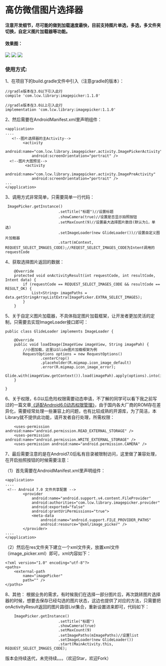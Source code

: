 # 高仿微信图片选择器

#### 注意开发细节，尽可能的做到加载速度最快，目前支持图片单选，多选，多文件夹切换，自定义图片加载器等功能。

#### 效果图：
![](https://github.com/Lichenwei-Dev/ImagePicker/blob/master/screenshot/Screenshot1.png)
![](https://github.com/Lichenwei-Dev/ImagePicker/blob/master/screenshot/Screenshot2.png)
![](https://github.com/Lichenwei-Dev/ImagePicker/blob/master/screenshot/Screenshot3.png)


### 使用方式:
1、在项目下的build.gradle文件中引入（注意gradle的版本）：
```
//gradle版本在3.0以下引入此行
compile 'com.lcw.library:imagepicker:1.1.0'

//gradle版本在3.0以上引入此行
implementation 'com.lcw.library:imagepicker:1.1.0'
```

2、然后需要在AndroidManifest.xml里声明组件：
```
<application>
....
   <!--图片选择器的主Activity-->
        <activity
            android:name="com.lcw.library.imagepicker.activity.ImagePickerActivity"
            android:screenOrientation="portrait" />
  <!--图片大图预览-->
         <activity
            android:name="com.lcw.library.imagepicker.activity.ImagePreActivity"
            android:screenOrientation="portrait" />
...
</application>

```


3、调用方式非常简单，只需要简单一行代码：
```
 ImagePicker.getInstance()
                        .setTitle("标题")//设置标题
                        .showCamera(true)//设置是否显示拍照按钮
                        .setMaxCount(9)//设置最大选择图片数目(默认为1，单选)
                        .setImageLoader(new GlideLoader())//设置自定义图片加载器
                        .start(mContext, REQUEST_SELECT_IMAGES_CODE);//REQEST_SELECT_IMAGES_CODE为Intent调用的requestCode
```

4、获取选择图片返回的数据：
```
    @Override
    protected void onActivityResult(int requestCode, int resultCode, Intent data) {
        if (requestCode == REQUEST_SELECT_IMAGES_CODE && resultCode == RESULT_OK) {
            List<String> imagePaths = data.getStringArrayListExtra(ImagePicker.EXTRA_SELECT_IMAGES);
        }
    }
```

5、关于自定义图片加载器，不具体指定图片加载框架，让开发者更加灵活的定制，只需要去实现ImageLoader接口即可：
```
public class GlideLoader implements ImageLoader {

    @Override
    public void loadImage(ImageView imageView, String imagePah) {
        //小图加载，这里以Glide图片加载框架为例
        RequestOptions options = new RequestOptions()
                .centerCrop()
                .placeholder(R.mipmap.icon_image_default)
                .error(R.mipmap.icon_image_error);
        Glide.with(imageView.getContext()).load(imagePah).apply(options).into(imageView);
    }

}
```

6、关于权限，6.0以后危险权限需要动态申请，不了解的同学可以看下我之前写过的一篇文章[《适配Android6.0动态权限管理》](https://www.jianshu.com/p/a37f4827079a)，由于国内各大厂商的ROM存在差异化，需要经常处理一些兼容上的问题，也有比较成熟的开源库，为了简洁，本Library就不提供此功能，请开发者自行处理，所需权限：
```
    <uses-permission android:name="android.permission.READ_EXTERNAL_STORAGE" />
    <uses-permission android:name="android.permission.WRITE_EXTERNAL_STORAGE" />
    <uses-permission android:name="android.permission.CAMERA" />
```

7、最后需要注意的是在Android7.0后私有目录被限制访问，这里做了兼容处理，在开启拍照按钮的时候需要注意：

（1）首先需要在AndroidManifest.xml里声明组件：
```
<application>
....
 <!-- Android 7.0 文件共享配置 -->
        <provider
            android:name="android.support.v4.content.FileProvider"
            android:authorities="com.lcw.library.imagepicker.provider"
            android:exported="false"
            android:grantUriPermissions="true">
            <meta-data
                android:name="android.support.FILE_PROVIDER_PATHS"
                android:resource="@xml/image_picker" />
        </provider>
....
</application>
```
（2）然后在res文件夹下建立一个xml文件夹，放置xml文件（image_picker.xml）即可，xml内容如下：
```
<?xml version="1.0" encoding="utf-8"?>
<paths>
    <external-path
        name="imagePicker"
        path="" />
</paths>
```

8、其他：
根据业务的需求，有时候我们在选择一部分图片后，再次跳转图片选择器的时候，想要去保存已经勾选的图片状态，这边也提供了对应的方法，只需要把onActivityResult返回的图片路径List集合，重新设置进来即可，代码如下：
```
    ImagePicker.getInstance()
                        .setTitle("标题")
                        .showCamera(true)
                        .setMaxCount(9)
                        .setImagePaths(mImagePaths)//设置list
                        .setImageLoader(new GlideLoader())
                        .start(MainActivity.this, REQUEST_SELECT_IMAGES_CODE);
 ```



版本会持续迭代，未完待续。。。（欢迎Star，欢迎Fork）

 

